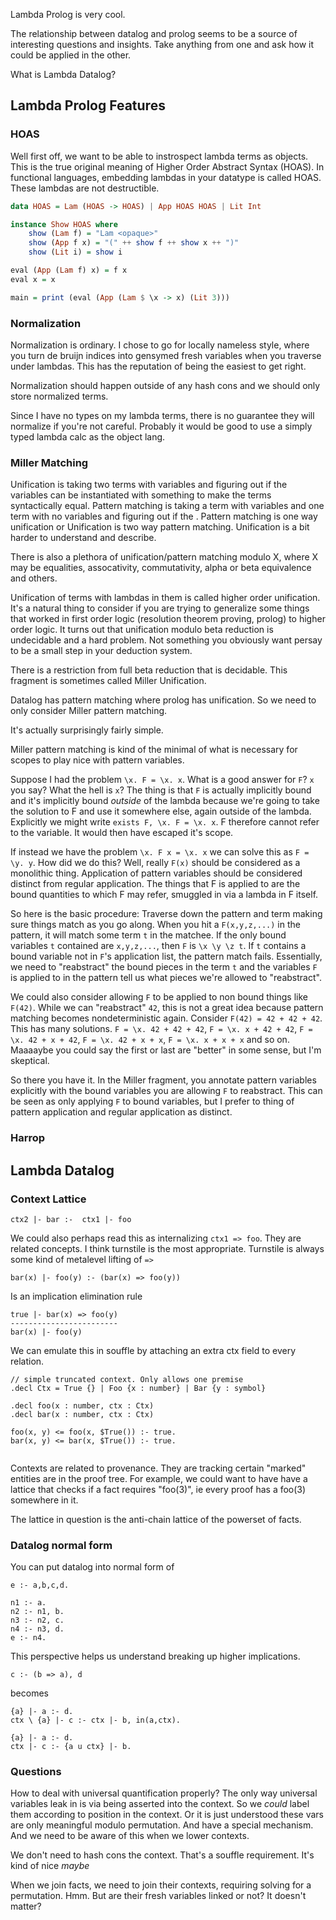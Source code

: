 


Lambda Prolog is very cool.

The relationship between datalog and prolog seems to be a source of interesting questions and insights. Take anything from one and ask how it could be applied in the other.

What is Lambda Datalog?

## Lambda Prolog Features
### HOAS
Well first off, we want to be able to instrospect lambda terms as objects. This is the true original meaning of Higher Order Abstract Syntax (HOAS). In functional languages, embedding lambdas in your datatype is called HOAS. These lambdas are not destructible.

```haskell
data HOAS = Lam (HOAS -> HOAS) | App HOAS HOAS | Lit Int

instance Show HOAS where
    show (Lam f) = "Lam <opaque>"
    show (App f x) = "(" ++ show f ++ show x ++ ")"
    show (Lit i) = show i 

eval (App (Lam f) x) = f x
eval x = x

main = print (eval (App (Lam $ \x -> x) (Lit 3)))
```

### Normalization
Normalization is ordinary. I chose to go for locally nameless style, where you turn de bruijn indices into gensymed fresh variables when you traverse under lambdas. This has the reputation of being the easiest to get right.

Normalization should happen outside of any hash cons and we should only store normalized terms.

Since I have no types on my lambda terms, there is no guarantee they will normalize if you're not careful. Probably it would be good to use a simply typed lambda calc as the object lang.


### Miller Matching
Unification is taking two terms with variables and figuring out if the variables can be instantiated with something to make the terms syntactically equal.
Pattern matching is taking a term with variables and one term with no variables and figuring out if the . Pattern matching is one way unification or Unification is two way pattern matching. Unification is a bit harder to understand and describe.

There is also a plethora of unification/pattern matching modulo X, where X may be equalities, assocativity, commutativity, alpha or beta equivalence and others. 

Unification of terms with lambdas in them is called higher order unification. It's a natural thing to consider if you are trying to generalize some things that worked in first order logic (resolution theorem proving, prolog) to higher order logic. It turns out that unification modulo beta reduction is undecidable and a hard problem. Not something you obviously want persay to be a small step in your deduction system.

There is a restriction from full beta reduction that is decidable. This fragment is sometimes called Miller Unification.

Datalog has pattern matching where prolog has unification. So we need to only consider Miller pattern matching.

It's actually surprisingly fairly simple.

Miller pattern matching is kind of the minimal of what is necessary for scopes to play nice with pattern variables.

Suppose I had the problem  `\x. F = \x. x`. What is a good answer for `F`? `x` you say? What the hell is `x`? The thing is that `F` is actually implicitly bound and it's implicitly bound _outside_ of the lambda because we're going to take the solution to F and use it somewhere else, again outside of the lambda. Explicitly we might write `exists F, \x. F = \x. x`. F therefore cannot refer to the variable. It would then have escaped it's scope.

If instead we have the problem `\x. F x = \x. x` we can solve this as `F = \y. y`. How did we do this? Well, really `F(x)` should be considered as a monolithic thing. Application of pattern variables should be considered distinct from regular application. The things that F is applied to are the bound quantities to which F may refer, smuggled in via a lambda in F itself.

So here is the basic procedure: Traverse down the pattern and term making sure things match as you go along. When you hit a `F(x,y,z,...)` in the pattern, it will match some term `t` in the matchee. If the only bound variables `t` contained are `x,y,z,...`, then `F` is `\x \y \z t`. If `t` contains a bound variable not in `F`'s application list, the pattern match fails. Essentially, we need to "reabstract" the bound pieces in the term `t` and the variables `F` is applied to in the pattern tell us what pieces we're allowed to "reabstract".

We could also consider allowing `F` to be applied to non bound things like `F(42)`. While we can "reabstract" `42`, this is not a great idea because pattern matching becomes nondeterministic again. Consider `F(42) = 42 + 42 + 42`. This has many solutions. `F = \x. 42 + 42 + 42`,  `F = \x. x + 42 + 42`,  `F = \x. 42 + x + 42`,  `F = \x. 42 + x + x`,  `F = \x. x + x + x` and so on. Maaaaybe you could say the first or last are "better" in some sense, but I'm skeptical.

So there you have it. In the Miller fragment, you annotate pattern variables explicitly with the bound variables you are allowing `F` to reabstract. This can be seen as only applying `F` to bound variables, but I prefer to thing of pattern application and regular application as distinct.







### Harrop


## Lambda Datalog
### Context Lattice


`ctx2 |- bar :-  ctx1 |- foo`

We could also perhaps read this as internalizing `ctx1 => foo`. They are related concepts. I think turnstile is the most appropriate. Turnstile is always some kind of metalevel lifting of `=>`


`bar(x) |- foo(y) :- (bar(x) => foo(y))`

Is an implication elimination rule

```
true |- bar(x) => foo(y)
------------------------
bar(x) |- foo(y) 
```

We can emulate this in souffle by attaching an extra ctx field to every relation.
```
// simple truncated context. Only allows one premise
.decl Ctx = True {} | Foo {x : number} | Bar {y : symbol} 

.decl foo(x : number, ctx : Ctx)
.decl bar(x : number, ctx : Ctx)

foo(x, y) <= foo(x, $True()) :- true.
bar(x, y) <= bar(x, $True()) :- true.


```

Contexts are related to provenance. They are tracking certain "marked" entities are in the proof tree. For example, we could want to have have a lattice that checks if a fact requires "foo(3)", ie every proof has a foo(3) somewhere in it.

The lattice in question is the anti-chain lattice of the powerset of facts.



### Datalog normal form
You can put datalog into normal form of
```
e :- a,b,c,d.
```

```
n1 :- a.
n2 :- n1, b.
n3 :- n2, c.
n4 :- n3, d.
e :- n4.
```

This perspective helps us understand breaking up higher implications.

```
c :- (b => a), d 
```
becomes
```
{a} |- a :- d.
ctx \ {a} |- c :- ctx |- b, in(a,ctx).
```

```
{a} |- a :- d.
ctx |- c :- {a u ctx} |- b.
```

### Questions
How to deal with universal quantification properly?
The only way universal variables leak in is via being asserted into the context.
So we _could_ label them according to position in the context.
Or it is just understood these vars are only meaningful modulo permutation.
And have a special mechanism.
And we need to be aware of this when we lower contexts.

We don't need to hash cons the context. That's a souffle requirement.
It's kind of nice _maybe_

When we join facts, we need to join their contexts, requiring solving for a permutation. Hmm. But are their fresh variables linked or not?
It doesn't matter?
